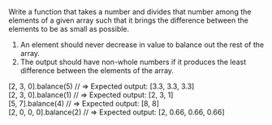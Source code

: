 Write a function that takes a number and divides that number among the elements of a given array such that it brings the difference between the elements to be as small as possible.

1. An element should never decrease in value to balance out the rest of the array.
2. The output should have non-whole numbers if it produces the least difference between the elements of the array.


[2, 3, 0].balance(5)    // => Expected output: [3.3, 3.3, 3.3]  
[2, 3, 0].balance(1)    // => Expected output: [2, 3, 1]  
[5, 7].balance(4)       // => Expected output: [8, 8]  
[2, 0, 0, 0].balance(2) // => Expected output: [2, 0.66, 0.66, 0.66]  